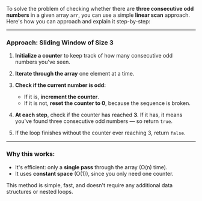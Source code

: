To solve the problem of checking whether there are **three consecutive odd numbers** in a given array `arr`, you can use a simple **linear scan** approach. Here's how you can approach and explain it step-by-step:

---

### **Approach: Sliding Window of Size 3**

1. **Initialize a counter** to keep track of how many consecutive odd numbers you've seen.

2. **Iterate through the array** one element at a time.

3. **Check if the current number is odd:**

   * If it is, **increment the counter**.
   * If it is not, **reset the counter to 0**, because the sequence is broken.

4. **At each step**, check if the counter has reached **3**. If it has, it means you've found three consecutive odd numbers — so return `true`.

5. If the loop finishes without the counter ever reaching 3, return `false`.

---

### **Why this works:**

* It's efficient: only a **single pass** through the array (O(n) time).
* It uses **constant space** (O(1)), since you only need one counter.

This method is simple, fast, and doesn't require any additional data structures or nested loops.
